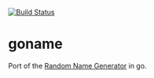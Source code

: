 [![Build Status](https://api.travis-ci.org/folkengine/goname.svg?branch=master)](https://travis-ci.org/folkengine/goname)

# goname
Port of the [Random Name Generator](https://github.com/folkengine/random_name_generator) in go.
